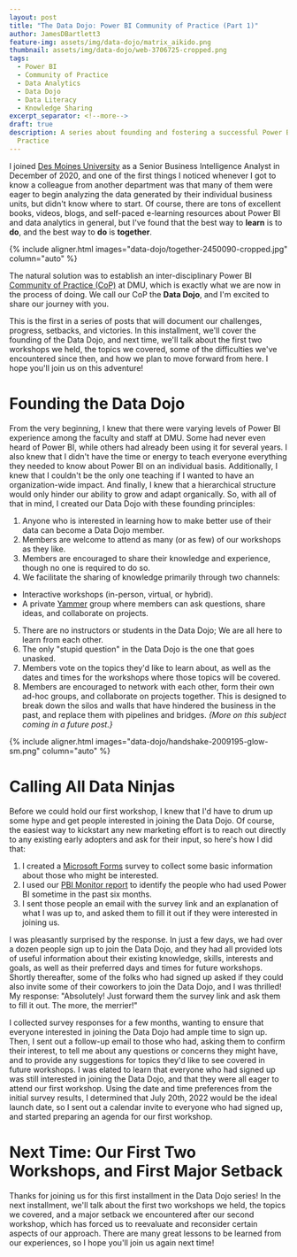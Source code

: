 ```yaml
---
layout: post
title: "The Data Dojo: Power BI Community of Practice (Part 1)"
author: JamesDBartlett3
feature-img: assets/img/data-dojo/matrix_aikido.png
thumbnail: assets/img/data-dojo/web-3706725-cropped.png
tags:
  - Power BI
  - Community of Practice
  - Data Analytics
  - Data Dojo
  - Data Literacy
  - Knowledge Sharing
excerpt_separator: <!--more-->
draft: true
description: A series about founding and fostering a successful Power BI Community of
  Practice
---
```


I joined [Des Moines University](https://dmu.edu) as a Senior Business Intelligence Analyst in December of 2020, and one of the first things I noticed whenever I got to know a colleague from another department was that many of them were eager to begin analyzing the data generated by their individual business units, but didn't know where to start. Of course, there are tons of excellent books, videos, blogs, and self-paced e-learning resources about Power BI and data analytics in general, but I've found that the best way to **learn** is to **do**, and the best way to **do** is **together**.
<!--more--> 

{% include aligner.html images="data-dojo/together-2450090-cropped.jpg" column="auto" %}

The natural solution was to establish an inter-disciplinary Power BI [Community of Practice (CoP)](https://en.wikipedia.org/wiki/Community_of_practice) at DMU, which is exactly what we are now in the process of doing. We call our CoP the **Data Dojo**, and I'm excited to share our journey with you. 

This is the first in a series of posts that will document our challenges, progress, setbacks, and victories. In this installment, we'll cover the founding of the Data Dojo, and next time, we'll talk about the first two workshops we held, the topics we covered, some of the difficulties we've encountered since then, and how we plan to move forward from here. I hope you'll join us on this adventure!

<!-- add more details about this series -->

# Founding the Data Dojo

From the very beginning, I knew that there were varying levels of Power BI experience among the faculty and staff at DMU. Some had never even heard of Power BI, while others had already been using it for several years. I also knew that I didn't have the time or energy to teach everyone everything they needed to know about Power BI on an individual basis. Additionally, I knew that I couldn't be the only one teaching if I wanted to have an organization-wide impact. And finally, I knew that a hierarchical structure would only hinder our ability to grow and adapt organically. So, with all of that in mind, I created our Data Dojo with these founding principles:

1. Anyone who is interested in learning how to make better use of their data can become a Data Dojo member.
2. Members are welcome to attend as many (or as few) of our workshops as they like.
3. Members are encouraged to share their knowledge and experience, though no one is required to do so.
4. We facilitate the sharing of knowledge primarily through two channels:
  * Interactive workshops (in-person, virtual, or hybrid).
  * A private [Yammer](https://www.yammer.com) group where members can ask questions, share ideas, and collaborate on projects.
5. There are no instructors or students in the Data Dojo; We are all here to learn from each other.
6. The only "stupid question" in the Data Dojo is the one that goes unasked.
7. Members vote on the topics they'd like to learn about, as well as the dates and times for the workshops where those topics will be covered.
8. Members are encouraged to network with each other, form their own ad-hoc groups, and collaborate on projects together. This is designed to break down the silos and walls that have hindered the business in the past, and replace them with pipelines and bridges. *{More on this subject coming in a future post.}*

{% include aligner.html images="data-dojo/handshake-2009195-glow-sm.png" column="auto" %}

# Calling All Data Ninjas

Before we could hold our first workshop, I knew that I'd have to drum up some hype and get people interested in joining the Data Dojo. Of course, the easiest way to kickstart any new marketing effort is to reach out directly to any existing early adopters and ask for their input, so here's how I did that:
1. I created a [Microsoft Forms](https://forms.office.com) survey to collect some basic information about those who might be interested. 
2. I used our [PBI Monitor report](https://github.com/RuiRomano/pbimonitor) to identify the people who had used Power BI sometime in the past six months.
3. I sent those people an email with the survey link and an explanation of what I was up to, and asked them to fill it out if they were interested in joining us. 

I was pleasantly surprised by the response. In just a few days, we had over a dozen people sign up to join the Data Dojo, and they had all provided lots of useful information about their existing knowledge, skills, interests and goals, as well as their preferred days and times for future workshops. Shortly thereafter, some of the folks who had signed up asked if they could also invite some of their coworkers to join the Data Dojo, and I was thrilled! My response: "Absolutely! Just forward them the survey link and ask them to fill it out. The more, the merrier!" 

I collected survey responses for a few months, wanting to ensure that everyone interested in joining the Data Dojo had ample time to sign up. Then, I sent out a follow-up email to those who had, asking them to confirm their interest, to tell me about any questions or concerns they might have, and to provide any suggestions for topics they'd like to see covered in future workshops. I was elated to learn that everyone who had signed up was still interested in joining the Data Dojo, and that they were all eager to attend our first workshop. Using the date and time preferences from the initial survey results, I determined that July 20th, 2022 would be the ideal launch date, so I sent out a calendar invite to everyone who had signed up, and started preparing an agenda for our first workshop.

# Next Time: Our First Two Workshops, and First Major Setback

Thanks for joining us for this first installment in the Data Dojo series! In the next installment, we'll talk about the first two workshops we held, the topics we covered, and a major setback we encountered after our second workshop, which has forced us to reevaluate and reconsider certain aspects of our approach. There are many great lessons to be learned from our experiences, so I hope you'll join us again next time!